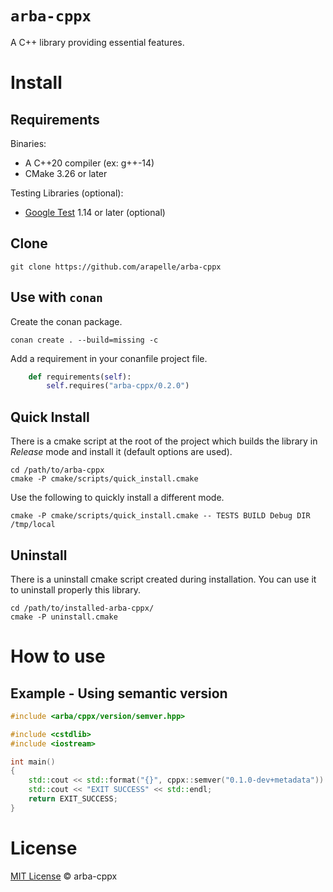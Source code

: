 # `arba-cppx`

A C++ library providing essential features.

# Install #
## Requirements ##

Binaries:

- A C++20 compiler (ex: g++-14)
- CMake 3.26 or later

Testing Libraries (optional):

- [Google Test](https://github.com/google/googletest) 1.14 or later (optional)

## Clone

```
git clone https://github.com/arapelle/arba-cppx
```

## Use with `conan`

Create the conan package.
```
conan create . --build=missing -c
```
Add a requirement in your conanfile project file.
```python
    def requirements(self):
        self.requires("arba-cppx/0.2.0")
```

## Quick Install ##
There is a cmake script at the root of the project which builds the library in *Release* mode and install it (default options are used).
```
cd /path/to/arba-cppx
cmake -P cmake/scripts/quick_install.cmake
```
Use the following to quickly install a different mode.
```
cmake -P cmake/scripts/quick_install.cmake -- TESTS BUILD Debug DIR /tmp/local
```

## Uninstall ##
There is a uninstall cmake script created during installation. You can use it to uninstall properly this library.
```
cd /path/to/installed-arba-cppx/
cmake -P uninstall.cmake
```

# How to use
## Example - Using semantic version
```c++
#include <arba/cppx/version/semver.hpp>

#include <cstdlib>
#include <iostream>

int main()
{
    std::cout << std::format("{}", cppx::semver("0.1.0-dev+metadata")) << std::endl;
    std::cout << "EXIT SUCCESS" << std::endl;
    return EXIT_SUCCESS;
}

```

# License

[MIT License](./LICENSE.md) © arba-cppx
